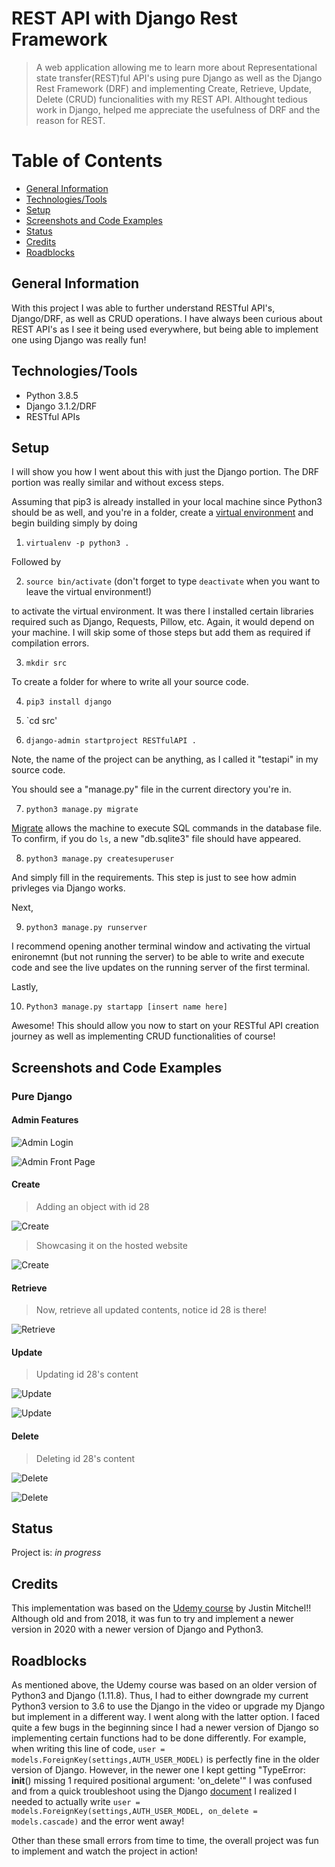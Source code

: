 # REST API with Django Rest Framework

> A web application allowing me to learn more about Representational state transfer(REST)ful API's using pure Django as well as the Django Rest Framework (DRF) and implementing Create, Retrieve, Update, Delete (CRUD) funcionalities with my REST API. Althought tedious work in Django, helped me appreciate the usefulness of DRF and the reason for REST.

# Table of Contents

* [General Information](#general-information)
* [Technologies/Tools](#technologiestools)
* [Setup](#setup)
* [Screenshots and Code Examples](#screenshots-and-code-examples)
* [Status](#status)
* [Credits](#credits)
* [Roadblocks](#roadblocks)
## General Information

With this project I was able to further understand RESTful API's, Django/DRF, as well as CRUD operations. I have always been curious about REST API's as I see it being used everywhere, but being able to implement one using Django was really fun! 

## Technologies/Tools

* Python 3.8.5
* Django 3.1.2/DRF
* RESTful APIs

## Setup
I will show you how I went about this with just the Django portion. The DRF portion was really similar and without excess steps.

Assuming that pip3 is already installed in your local machine since Python3 should be as well, and you're in a folder,
create a [virtual environment](https://help.dreamhost.com/hc/en-us/articles/115000695551-Installing-and-using-Python-s-virtualenv-using-Python-3) and begin building simply by doing 

1) `virtualenv -p python3 .` 

Followed by 

2) `source bin/activate` (don't forget to type `deactivate` when you want to leave the virtual environment!)

to activate the virtual environment. It was there I installed certain libraries required such as Django, Requests, Pillow, etc. Again, it would depend on your machine. I will skip some of those steps but add them as required if compilation errors.

3) `mkdir src` 

To create a folder for where to write all your source code.

4) `pip3 install django` 

5) `cd src'

6) `django-admin startproject RESTfulAPI .` 

Note, the name of the project can be anything, as I called it "testapi" in my source code.

You should see a "manage.py" file in the current directory you're in.

7) `python3 manage.py migrate`

[Migrate](https://www.geeksforgeeks.org/django-manage-py-migrate-command-python/) allows the machine to execute SQL commands in the database file. To confirm, if you do `ls`, a new "db.sqlite3" file should have appeared.

8) `python3 manage.py createsuperuser` 

And simply fill in the requirements. This step is just to see how admin privleges via Django works. 

Next,

9) `python3 manage.py runserver`

I recommend opening another terminal window and activating the virtual enironemnt (but not running the server) to be able to write and execute code and see the live updates on the running server of the first terminal. 

Lastly,

10) `Python3 manage.py startapp [insert name here]`

Awesome! This should allow you now to start on your RESTful API creation journey as well as implementing CRUD functionalities of course!


## Screenshots and Code Examples
### Pure Django
#### Admin Features
![Admin Login](img/django_admin_login.png)

![Admin Front Page](img/django_admin_front_page.png)

#### Create 
> Adding an object with id 28

![Create](img/create_update_t.png)

> Showcasing it on the hosted website

![Create](img/create_update_w.png)


#### Retrieve
> Now, retrieve all updated contents, notice id 28 is there!

![Retrieve](img/retrieve.png)

#### Update 
> Updating id 28's content

![Update](img/update_t.png)

![Update](img/update_w.png)

#### Delete 
> Deleting id 28's content

![Delete](img/delete_t.png)

![Delete](img/delete_w.png)

## Status

Project is: *in progress*

## Credits
This implementation was based on the [Udemy course](https://www.udemy.com/course/build-a-python-rest-api-with-the-django-rest-framework/) by Justin Mitchel!! Although old and from 2018, it was fun to try and implement a newer version in 2020 with a newer version of Django and Python3.

## Roadblocks
As mentioned above, the Udemy course was based on an older version of Python3 and Django (1.11.8). Thus, I had to either downgrade my current Python3 version to 3.6 to use the Django in the video or upgrade my Django but implement in a different way. I went along with the latter option. I faced quite a few bugs in the beginning since I had a newer version of Django so implementing certain functions had to be done differently. For example, when writing this line of code, `user = models.ForeignKey(settings,AUTH_USER_MODEL)` is perfectly fine in the older version of Django. However, in the newer one I kept getting "TypeError: __init__() missing 1 required positional argument: 'on_delete'" I was confused and from a quick troubleshoot using the Django [document](https://docs.djangoproject.com/en/1.11/ref/models/fields/#django.db.models.ForeignKey) I realized I needed to actually write `user = models.ForeignKey(settings,AUTH_USER_MODEL, on_delete = models.cascade)` and the error went away! 

Other than these small errors from time to time, the overall project was fun to implement and watch the project in action! 




